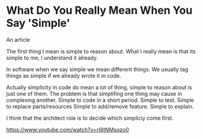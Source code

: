 # What Do You Really Mean When You Say 'Simple'
An article 


The first thing I mean is simple to reason about.
What I really mean is that its simple to me, I understand it already.

In software when we say simple we mean different things.
We usually tag things as simple if we already wrote it in code.

Actually simplicity in code do mean a lot of thing, simple to reason about is just one of them.
The problem is that simplifing one thing may cause in complexing another.
Simple to code in a short period.
Simple to test.
Simple to replace parts/resources
Simple to add/remove feature.
Simple to explain.


I think that the architect role is to decide which simpliciy come first.



https://www.youtube.com/watch?v=rI8tNMsozo0

